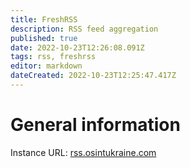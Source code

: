 ```yaml
---
title: FreshRSS
description: RSS feed aggregation
published: true
date: 2022-10-23T12:26:08.091Z
tags: rss, freshrss
editor: markdown
dateCreated: 2022-10-23T12:25:47.417Z
---
```


# General information

Instance URL: [rss.osintukraine.com](https://rss.osintukraine.com/)
